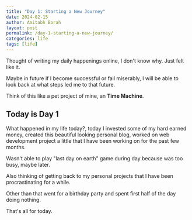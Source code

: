 ```yaml
---
title: "Day 1: Starting a New Journey"
date: 2024-02-15 
author: Amitabh Borah
layout: post
permalink: /day-1-starting-a-new-journey/
categories: life
tags: [life]
---
```


Thought of writing my daily happenings online, I don't know why. Just felt like it.<br>

Maybe in future if I become successful or fail miserably, I will be able to look back at what steps led me to that future.<br>

Think of this like a pet project of mine, an **Time Machine**.<br>

## Today is Day 1

What happened in my life today?, today I invested some of my hard earned money, created this beautiful looking personal blog, worked on web development project a little that I have been working on for the past few months.<br>

Wasn't able to play "last day on earth" game during day because was too busy, maybe later.<br>

Also thinking of getting back to my personal projects that I have been procrastinating for a while.<br>

Other than that went for a birthday party and spent first half of the day doing nothing.<br>

That's all for today.